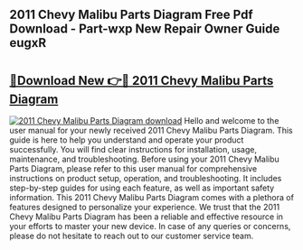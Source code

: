## 2011 Chevy Malibu Parts Diagram Free Pdf Download - Part-wxp New Repair Owner Guide eugxR

# <h2><a href="http://dfs4dyr.blite.top/?on=2011+Chevy+Malibu+Parts+Diagram">🔗Download New 👉🔴 2011 Chevy Malibu Parts Diagram</a></h2>

[![2011 Chevy Malibu Parts Diagram download](https://i.imgur.com/lujVjoI.png)](http://dfs4dyr.blite.top/?on=2011+Chevy+Malibu+Parts+Diagram)
Hello and welcome to the user manual for your newly received 2011 Chevy Malibu Parts Diagram. This guide is here to help you understand and operate your product successfully. You will find clear instructions for installation, usage, maintenance, and troubleshooting. Before using your 2011 Chevy Malibu Parts Diagram, please refer to this user manual for comprehensive instructions on product setup, operation, and troubleshooting. It includes step-by-step guides for using each feature, as well as important safety information. This 2011 Chevy Malibu Parts Diagram comes with a plethora of features designed to personalize your experience. We trust that the 2011 Chevy Malibu Parts Diagram has been a reliable and effective resource in your efforts to master your new device. In case of any queries or concerns, please do not hesitate to reach out to our customer service team.
